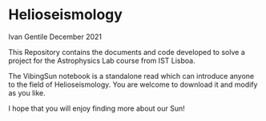 # Helioseismology
Ivan Gentile December 2021

This Repository contains the documents and code developed to solve a project for the Astrophysics Lab course from IST Lisboa. 

The VibingSun notebook is a standalone read which can introduce anyone to the field of Helioseismology. 
You are welcome to download it and modify as you like. 

I hope that you will enjoy finding more about our Sun!
